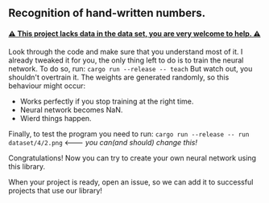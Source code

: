## Recognition of hand-written numbers.
#### [⚠ This project lacks data in the data set, you are very welcome to help. ⚠](https://github.com/GreatC0der/nnlib/issues/1)

Look through the code and make sure that you understand most of it.
I already tweaked it for you, the only thing left to do is to train the neural network.
To do so, run:
`
  cargo run --release -- teach
`
But watch out, you shouldn't overtrain it. The weights are generated randomly, so this behaviour might occur:
- Works perfectly if you stop training at the right time.
- Neural network becomes NaN.
- Wierd things happen.

Finally, to test the program you need to run:
`
  cargo run --release -- run dataset/4/2.png
`  <--- *you can(and should) change this!*

Congratulations! Now you can try to create your own neural network using this library. 

When your project is ready, open an issue, so we can add it to successful projects that use our library!
